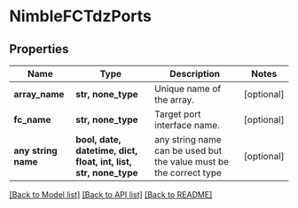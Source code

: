 # NimbleFCTdzPorts


## Properties
Name | Type | Description | Notes
------------ | ------------- | ------------- | -------------
**array_name** | **str, none_type** | Unique name of the array. | [optional] 
**fc_name** | **str, none_type** | Target port interface name. | [optional] 
**any string name** | **bool, date, datetime, dict, float, int, list, str, none_type** | any string name can be used but the value must be the correct type | [optional]

[[Back to Model list]](../README.md#documentation-for-models) [[Back to API list]](../README.md#documentation-for-api-endpoints) [[Back to README]](../README.md)


